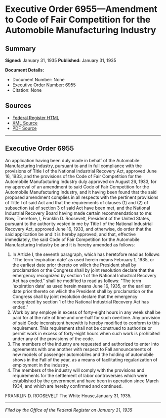# Executive Order 6955—Amendment to Code of Fair Competition for the Automobile Manufacturing Industry

## Summary

**Signed:** January 31, 1935
**Published:** January 31, 1935

**Document Details:**
- Document Number: None
- Executive Order Number: 6955
- Citation: None

## Sources
- [Federal Register HTML](https://www.presidency.ucsb.edu/documents/executive-order-6955-amendment-code-fair-competition-for-the-automobile-manufacturing)
- [XML Source](None)
- [PDF Source](None)

---

## Executive Order 6955

An application having been duly made in behalf of the Automobile Manufacturing Industry, pursuant to and in full compliance with the provisions of Title I of the National Industrial Recovery Act, approved June 16, 1933, and the provisions of the Code of Fair Competition for the Automobile Manufacturing Industry duly approved on August 26, 1933, for my approval of an amendment to said Code of Fair Competition for the Automobile Manufacturing Industry, and it having been found that the said proposed amendment complies in all respects with the pertinent provisions of Title I of said Act and that the requirements of clauses (1) and (2) of subsection (a) of section 3 of said Act have been met, and the National Industrial Recovery Board having made certain recommendations to me:
Now, Therefore, I, Franklin D. Roosevelt, President of the United States, pursuant to the authority vested in me by Title I of the National Industrial Recovery Act, approved June 16, 1933, and otherwise, do order that the said application be and it is hereby approved, and that, effective immediately, the said Code of Fair Competition for the Automobile Manufacturing Industry be and it is hereby amended as follows:
1. In Article I, the seventh paragraph, which has heretofore read as follows:
"The term 'expiration date' as used herein means February 1, 1935, or the earliest date prior thereto on wliich the President shall by proclamation or the Congress shall by joint resolution declare that the emergency recognized by section 1 of the National Industrial Recovery Act has ended." shall be modified to read as follows:
"The term 'expiration date' as used herein means June 16, 1935, or the earliest date prior thereto on wliich the President shall by proclamation or the Congress shall by joint resolution declare that the emergency recognized by section 1 of the National Industrial Recovery Act has ended."
2. Work by any employe in excess of forty-eight hours in any week shall be paid for at the rate of time and one-half for such overtime. Any provision of said Code inconsistent herewith is hereby modified to conform to this requirement. This requirement shall not be construed to authorize or permit work in excess of forty-eight hours when such work is prohibited under any of the provisions of the code.
3. The members of the industry are requested and authorized to enter into agreements with one another with respect to Fall announcements of new models of passenger automobiles and the holding of automobile shows in the Fall of the year, as a means of facilitating regularization of employment in the industry.
4. The members of the industry will comply with the provisions and requirements for the settlement of labor controversies which were established by the government and have been in operation since March 1934, and which are hereby confirmed and continued.

FRANKLIN D. ROOSEVELT
The White House,January 31, 1935.

---

*Filed by the Office of the Federal Register on January 31, 1935*
